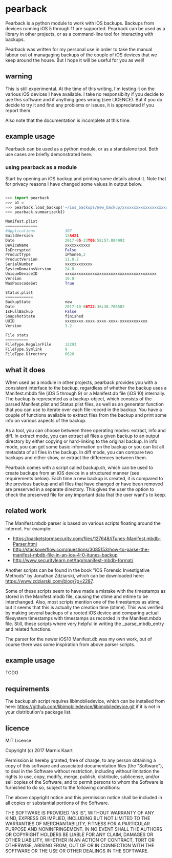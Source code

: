 # pearback

Pearback is a python module to work with iOS backups. Backups from devices
running iOS 5 through 11 are supported. Pearback can be used as a library in
other projects, or as a command-line tool for interacting with backups.

Pearback was written for my personal use in order to take the manual labour out
of managaging backups of the couple of iOS devices that we keep around the
house. But I hope it will be useful for you as well!

## warning

This is still experimental. At the time of this writing, I'm testing it on the
various iOS devices I have available. I take no responsibilty if you decide to
use this software and if anything goes wrong (see LICENCE). But if you do
decide to try it and find any problems or issues, it is appreciated if you
report them.

Also note that the documentation is incomplete at this time.

## example usage

Pearback can be used as a python module, or as a standalone tool. Both use
cases are briefly demonstrated here. 


### using pearback as a module

Start by opening an iOS backup and printing some details about it. Note that
for privacy reasons I have changed some values in output below.

```python

>>> import pearback
>>> b1 =
>>> pearback.load_backup('~/ios_backups/new_backup/xxxxxxxxxxxxxxxxxxxxxxxxxxxxxxxxxxxxxxxx/')
>>> pearback.summarize(b1)

Manifest.plist
==============
#Applications             307
BuildVersion              15A421
Date                      2017-05-23T06:58:57.004993
DeviceName                xxxxxxxxxxx
IsEncrypted               False
ProductType               iPhone6,2
ProductVersion            11.0.2
SerialNumber              xxxxxxxxxxxx
SystemDomainsVersion      24.0
UniqueDeviceID            xxxxxxxxxxxxxxxxxxxxxxxxxxxxxxxxxxxxxxxx
Version                   10.0
WasPasscodeSet            True

Status.plist
============
BackupState               new
Date                      2017-10-06T22:36:38.706502
IsFullBackup              False
SnapshotState             finished
UUID                      xxxxxxxx-xxxx-xxxx-xxxx-xxxxxxxxxxxx
Version                   3.2

File stats
==========
FileType.RegularFile      12293
FileType.Symlink          9
FileType.Directory        6620

```


## what it does

When used as a module in other projects, pearback provides you with a
consistent interface to the backup, regardless of whether the backup uses a
Manifest.mbdb file (iOS 5 through 9) or a Manifest.db file (iOS 10) internally.
The backup is represented as a backup-object, which consists of the parsed
Manifest.plist and Status.plist files, as well as an generator function that
you can use to iterate over each file-record in the backup. You have a couple
of functions available to extract files from the backup and print some info on
various aspects of the backup.

As a tool, you can choose between three operating modes: extract, info and
diff. In extract mode, you can extract all files a given backup to an output
directory by either copying or hard-linking to the original backup. In info
mode, you can get some basic information on the backup or you can list all
metadata of all files in the backup. In diff mode, you can compare two backups
and either show, or extract the differences between them.

Pearback comes with a script called backup.sh, which can be used to create
backups from an iOS device in a structured manner (see requirements below).
Each time a new backup is created, it is compared to the previous backup and
all files that have changed or have been removed are preserved in a separate
directory. This gives the user the option to check the preserved file for any
important data that the user want's to keep.

## related work

The Manifest.mbdb parser is based on various scripts floating around the
internet. For example:

* https://packetstormsecurity.com/files/127648/iTunes-Manifest.mbdb-Parser.html
* http://stackoverflow.com/questions/3085153/how-to-parse-the-manifest-mbdb-file-in-an-ios-4-0-itunes-backup
* http://www.securitylearn.net/tag/manifest-mbdb-format/

Another scripts can be found in the book "iOS Forensic Investigative Methods"
by Jonathan Zdziarski, which can be downloaded here:
https://www.zdziarski.com/blog/?p=2287.

Some of these scripts seem to have made a mistake with the timestamps as stored
in the Manifest.mbdb file, causing the ctime and mtime to be interchanged.
Also, most scripts mention one of the timestamps as atime, but it seems that
this is actually the creation time (btime). This was verified by making several
backups of a rooted iOS device and comparing actual filesystem timestamps with
timestamps as recorded in the Manifest.mbdb file. Still, these scripts where
very helpful in writing the _parse_mbdb_entry and related functions.

The parser for the newer iOS10 Manifest.db was my own work, but of course there
was some inspiration from above parser scripts.

## example usage

TODO

## requirements

The backup.sh script requires libimobiledevice, which can be installed from
here: https://github.com/libimobiledevice/libimobiledevice.git if it is not in
your distribution's package list.

## licence

MIT License

Copyright (c) 2017 Marnix Kaart

Permission is hereby granted, free of charge, to any person obtaining a copy
of this software and associated documentation files (the "Software"), to deal
in the Software without restriction, including without limitation the rights
to use, copy, modify, merge, publish, distribute, sublicense, and/or sell
copies of the Software, and to permit persons to whom the Software is
furnished to do so, subject to the following conditions:

The above copyright notice and this permission notice shall be included in all
copies or substantial portions of the Software.

THE SOFTWARE IS PROVIDED "AS IS", WITHOUT WARRANTY OF ANY KIND, EXPRESS OR
IMPLIED, INCLUDING BUT NOT LIMITED TO THE WARRANTIES OF MERCHANTABILITY,
FITNESS FOR A PARTICULAR PURPOSE AND NONINFRINGEMENT. IN NO EVENT SHALL THE
AUTHORS OR COPYRIGHT HOLDERS BE LIABLE FOR ANY CLAIM, DAMAGES OR OTHER
LIABILITY, WHETHER IN AN ACTION OF CONTRACT, TORT OR OTHERWISE, ARISING FROM,
OUT OF OR IN CONNECTION WITH THE SOFTWARE OR THE USE OR OTHER DEALINGS IN THE
SOFTWARE.

